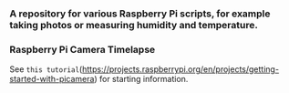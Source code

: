 ### A repository for various Raspberry Pi scripts, for example taking photos or measuring humidity and temperature.

### Raspberry Pi Camera Timelapse

See `this tutorial`(https://projects.raspberrypi.org/en/projects/getting-started-with-picamera) for starting information.
